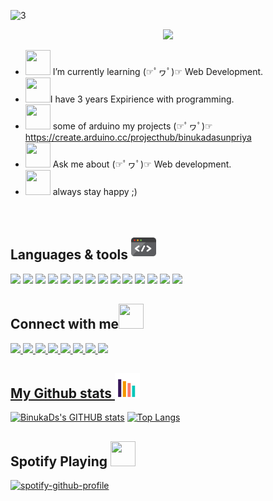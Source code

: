 ![3](https://user-images.githubusercontent.com/77571607/150686175-dc8d7f57-795b-4397-93e6-9713c23a97f7.jpg)


<p align="center">
   <img src="https://readme-typing-svg.herokuapp.com?font=Roboto+Mono&color=%23F74524&size=20&center=true&vCenter=true&lines=I+am+BinukaDs;A+frontend+developer;A+15yrs+old+programmer;Big+fan+of+Knight+Rider+1982.;A+tech+nerd;Connect+with+me+:)">
</p>






- <img src="http://itdev161.matcitdevelopment.org/ClassSection/Spring/Student07/image/programmer.gif-c200" height="40" width="40" /> I’m currently learning (☞ﾟヮﾟ)☞  Web Development.
- <img src="https://monophy.com/media/CEHtFH3rJ6xdhBUKIT/monophy.gif" height="40" width="40" />I have 3 years Expirience with programming.
- <img src="https://i0.wp.com/www.redrollmedia.com/wp-content/uploads/2018/11/coding-eco-wo-gif.gif?ssl=1" height="40" width="40" /> some of arduino my projects (☞ﾟヮﾟ)☞  https://create.arduino.cc/projecthub/binukadasunpriya
- <img src="https://c.tenor.com/TyhWL7gJwPgAAAAj/peppo-dance.gif" height="40" width="40" /> Ask me about (☞ﾟヮﾟ)☞ Web development.
- <img src="https://c.tenor.com/B0BbyOHgHt4AAAAi/pepe-the-frog-dance.gif" height="40" width="40" /> always stay happy ;)
<br>
<h2>Languages & tools <img src="https://raw.githubusercontent.com/Naman27/Naman27/master/source.gif" height="40" width="40"/></h2>

<div><img src="https://img.icons8.com/color/64/000000/arduino.png"/>
<img src="https://img.icons8.com/color/48/000000/html-5.png"/>
<img src="https://img.icons8.com/color/48/000000/css3.png" /> 
<img src="https://img.icons8.com/officel/48/000000/markdown.png"/>
<img src="https://img.icons8.com/dusk/64/000000/javascript-logo.png"/>
<img src="https://img.icons8.com/color/48/000000/python--v2.png"/>
<img src="https://img.icons8.com/color/48/000000/sass.png"/>
<img src="https://img.icons8.com/color/48/000000/visual-studio-code-2019.png"/>
<img src="https://img.icons8.com/color/48/000000/adobe-photoshop--v1.png"/>
<img src="https://img.icons8.com/color/48/000000/adobe-premiere-pro--v1.png"/>
<img src="https://img.icons8.com/color/48/000000/windows-10.png"/>
<img src="https://img.icons8.com/color/48/000000/webstorm.png"/>
<img src="https://img.icons8.com/color/48/000000/pycharm.png"/>
<img src="https://img.icons8.com/ios-glyphs/48/000000/github.png"/>
</div>

<h2>Connect with me<img src="https://tinyurl.com/53r9xhtv" height="40" width="40"/></h2>
<a href="https://twitter.com/Binuka_Ds" target="_blank"/><img src="https://img.icons8.com/fluency/48/000000/twitter.png"/>
<a href="https://www.instagram.com/binukads/" target="_blank"/><img src="https://img.icons8.com/fluency/48/000000/instagram-new.png"/>
<a href="https://binukads.github.io/" target="_blank"/><img src="https://img.icons8.com/fluency/48/000000/domain.png"/>
<a href="https://dev.to/binukads" target="_blank" /><img src="https://img.icons8.com/color/48/000000/devpost.png"/>
<a href="https://tinyurl.com/yxdmch39" target="_blank" /><img src="https://img.icons8.com/fluency/48/000000/arduino.png" />
<a href="https://tinyurl.com/buphz5ay" target="_blank" /><img src="https://img.icons8.com/color/48/000000/stackoverflow.png"/>
<a href="https://tinyurl.com/nuvbu9j4" target="_blank" /><img src="https://img.icons8.com/doodle/48/000000/reddit--v4.png"/>
<a href="https://tinyurl.com/8ewxzb3m" target="_blank" /><img src="https://img.icons8.com/color/48/000000/codepen.png"/>

<h2>My Github stats <img src="https://raw.githubusercontent.com/vladalexey/vladalexey/main/graph.gif" height="40" width="40"/></h2>

[![BinukaDs's GITHUB stats](https://github-readme-stats.vercel.app/api?username=BinukaDs&show_icons=true=true&theme=darcula)](https://github.com/BinukaDs/github-readme-stats)
[![Top Langs](https://github-readme-stats.vercel.app/api/top-langs/?username=BinukaDs&langs_count=8&layout=compact&theme=darcula)](https://github.com/BinukaDs/github-readme-stats)



<h2>Spotify Playing <img src="https://c.tenor.com/D_F--PvRH4wAAAAi/pepe-listening-to-music.gif" height="40" width="40"/></h2>

[![spotify-github-profile](https://spotify-github-profile.vercel.app/api/view?uid=a73rjgade7gjasbfduqu8a9h9&cover_image=true&theme=novatorem&bar_color=53b14f&bar_color_cover=false)](https://open.spotify.com/user/a73rjgade7gjasbfduqu8a9h9?si=d4e711edb78043b1)



  




  
